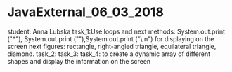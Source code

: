 # JavaExternal_06_03_2018
student: Anna Lubska
task_1:Use loops and next methods: System.out.print ("*"), System.out.print (""),System.out.print ("\ n") for displaying on the screen next figures: rectangle, right-angled triangle, equilateral triangle, diamond.
task_2:
task_3:
task_4: to create a dynamic array of different shapes and display the information on the screen
